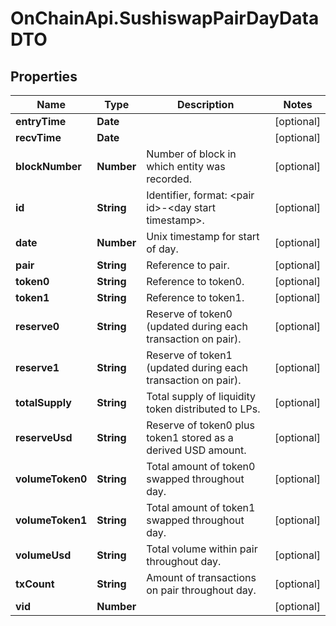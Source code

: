 # OnChainApi.SushiswapPairDayDataDTO

## Properties

Name | Type | Description | Notes
------------ | ------------- | ------------- | -------------
**entryTime** | **Date** |  | [optional] 
**recvTime** | **Date** |  | [optional] 
**blockNumber** | **Number** | Number of block in which entity was recorded. | [optional] 
**id** | **String** | Identifier, format: &lt;pair id&gt;-&lt;day start timestamp&gt;. | [optional] 
**date** | **Number** | Unix timestamp for start of day. | [optional] 
**pair** | **String** | Reference to pair. | [optional] 
**token0** | **String** | Reference to token0. | [optional] 
**token1** | **String** | Reference to token1. | [optional] 
**reserve0** | **String** | Reserve of token0 (updated during each transaction on pair). | [optional] 
**reserve1** | **String** | Reserve of token1 (updated during each transaction on pair). | [optional] 
**totalSupply** | **String** | Total supply of liquidity token distributed to LPs. | [optional] 
**reserveUsd** | **String** | Reserve of token0 plus token1 stored as a derived USD amount. | [optional] 
**volumeToken0** | **String** | Total amount of token0 swapped throughout day. | [optional] 
**volumeToken1** | **String** | Total amount of token1 swapped throughout day. | [optional] 
**volumeUsd** | **String** | Total volume within pair throughout day. | [optional] 
**txCount** | **String** | Amount of transactions on pair throughout day. | [optional] 
**vid** | **Number** |  | [optional] 


